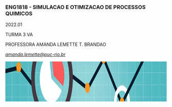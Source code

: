 
### ENG1818 - SIMULACAO E OTIMIZACAO DE PROCESSOS QUIMICOS 
2022.01

TURMA 3 VA

PROFESSORA AMANDA LEMETTE T. BRANDAO

*amanda.lemette@puc-rio.br*

<p align="center">
<img src="https://github.com/amandalemette/ENG1818/blob/5a2a8ae2c6d70dfdadac589ef29561218447d37b/Imagens/im.png?raw=true" width=900 height=125 />
</p>

